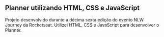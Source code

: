 <h2>Planner utilizando HTML, CSS e JavaScript</h2>
<p>Projeto desenvolvido durante a décima sexta edição do evento NLW Journey da Rocketseat. Utilizei HTML, CSS e JavaScript para desenvolver o Planner.</p>
